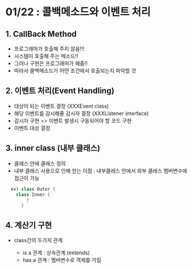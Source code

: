 # 01/22 : 콜백메소드와 이벤트 처리

## 1. CallBack Method

* 프로그래머가 호출해 주지 않음!!!
* 시스템이 호출해 주는 메소드!!
* 그러나 구현은 프로그래머가 해줌!!
* 따라서 콜백메소드가 어떤 조건에서 호출되는지 파악할 것


## 2. 이벤트 처리(Event Handling)

* 대상이 되는 이벤트 결정 (XXXEvent class)
* 해당 이벤트를 감시해줄 감시자 결정 (XXXListener interface)
* 감시자 구현 => 이벤트 발생시 구동되어야 할 코드 구현
* 이벤트 대상 결정


## 3. inner class (내부 클래스)

  - 클래스 안에 클래스 정의
  - 내부 클래스 사용으로 인해 얻는 이점
      : 내부클래스 안에서 외부 클래스 멤버변수에 접근이 가능

``` java
  ex) class Outer {
	class Inner {  
        }
      }
```


## 4. 계산기 구현


* class간의 두가지 관계

  - is a 관계 : 상속관계 (extends)
  - has a 관계 : 멤버변수로 객체를 가짐




